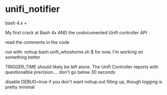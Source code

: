 # unifi_notifier

bash 4.x +


My first crack at Bash 4x AND the undocumented Unifi controller API


read the comments in the code

run with: nohup bash unifi_whoshome.sh $ for now, I'm working on something better

TRIGGER_TIME should likely be left alone.  The Unifi Controller reports with questionalble precision.... don't go below 30 seconds

disable DEBUG=true if you don't want nohup.out filling up, though logging is pretty minimal
